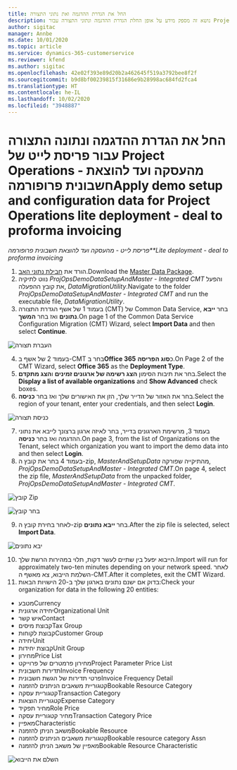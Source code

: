 ```yaml
---
title: החל את הגדרת ההדגמה ואת נתוני התצורה
description: נושא זה מספק מידע על אופן החלת הגדרת ההדגמה ונתוני התצורה עבור Project Operations.
author: sigitac
manager: Annbe
ms.date: 10/01/2020
ms.topic: article
ms.service: dynamics-365-customerservice
ms.reviewer: kfend
ms.author: sigitac
ms.openlocfilehash: 42e02f393e89d20b2a462645f519a3792bee8f2f
ms.sourcegitcommit: b9d8bf00239815f31686e9b28998ac684fd2fca4
ms.translationtype: HT
ms.contentlocale: he-IL
ms.lasthandoff: 10/02/2020
ms.locfileid: "3948887"
---
```

# <a name="apply-demo-setup-and-configuration-data-for-project-operations-lite-deployment---deal-to-proforma-invoicing"></a><span data-ttu-id="46ea7-103">החל את הגדרת ההדגמה ונתונה התצורה עבור פריסת לייט של Project Operations - מהעסקה ועד להוצאת חשבונית פרופורמה</span><span class="sxs-lookup"><span data-stu-id="46ea7-103">Apply demo setup and configuration data for Project Operations lite deployment - deal to proforma invoicing</span></span>

<span data-ttu-id="46ea7-104">_פריסת לייט - מהעסקה ועד להוצאת חשבונית פרופורמה_</span><span class="sxs-lookup"><span data-stu-id="46ea7-104">_\*\*Lite deployment - deal to proforma invoicing_</span></span>

1. <span data-ttu-id="46ea7-105">הורד את [חבילת נתוני האב](https://download.microsoft.com/download/3/4/1/341bf279-a64f-4baa-af31-ce624859b518/ProjOpsSampleSetupData%20-%20CE%20only%20CMT.zip).</span><span class="sxs-lookup"><span data-stu-id="46ea7-105">Download the [Master Data Package](https://download.microsoft.com/download/3/4/1/341bf279-a64f-4baa-af31-ce624859b518/ProjOpsSampleSetupData%20-%20CE%20only%20CMT.zip).</span></span> 
2. <span data-ttu-id="46ea7-106">נווט לתיקיה *ProjOpsDemoDataSetupAndMaster - Integrated CMT* והפעל את קובץ ההפעלה, *DataMigrationUtility*.</span><span class="sxs-lookup"><span data-stu-id="46ea7-106">Navigate to the folder *ProjOpsDemoDataSetupAndMaster - Integrated CMT* and run the executable file, *DataMigrationUtility*.</span></span>
3. <span data-ttu-id="46ea7-107">בעמוד 1 של אשף הגדרת התצורה (CMT‏) של Common Data Service, בחר **ייבא נתונים** ואז בחר **המשך**.</span><span class="sxs-lookup"><span data-stu-id="46ea7-107">On page 1 of the Common Data Service Configuration Migration (CMT) Wizard, select **Import Data** and then select **Continue**.</span></span>

![‏‫העברת תצורה](./media/1ConfigurationMigration.png)

4. <span data-ttu-id="46ea7-109">בעמוד 2 של אשף ב-CMT בחר ב**Office 365** כ**סוג הפריסה**.</span><span class="sxs-lookup"><span data-stu-id="46ea7-109">On Page 2 of the CMT Wizard, select **Office 365** as the **Deployment Type**.</span></span>
5. <span data-ttu-id="46ea7-110">בחר את תיבות הסימון **הצג רשימה של ארגונים זמינים** ו**הצג מתקדם**.</span><span class="sxs-lookup"><span data-stu-id="46ea7-110">Select the **Display a list of available organizations** and **Show Advanced** check boxes.</span></span>
6. <span data-ttu-id="46ea7-111">בחר את האזור של הדייר שלך, הזן את האישורים שלך ואז בחר **כניסה**.</span><span class="sxs-lookup"><span data-stu-id="46ea7-111">Select the region of your tenant, enter your credentials, and then select **Login**.</span></span>

![כניסת תצורה](./media/2ConfigurationSignin.png)

7. <span data-ttu-id="46ea7-113">בעמוד 3, מרשימת הארגונים בדייר, בחר לאיזה ארגון ברצונך לייבא את נתוני ההדגמה ואז בחר **כניסה**.</span><span class="sxs-lookup"><span data-stu-id="46ea7-113">On page 3, from the list of Organizations on the Tenant, select which organization you want to import the demo data into and then select **Login**.</span></span>
8. <span data-ttu-id="46ea7-114">בעמוד 4 בחר את קובץ ה-zip, *MasterAndSetupData* מהתיקייה שפורקה, *ProjOpsDemoDataSetupAndMaster - Integrated CMT*.</span><span class="sxs-lookup"><span data-stu-id="46ea7-114">On page 4, select the zip file, *MasterAndSetupData* from the unpacked folder, *ProjOpsDemoDataSetupAndMaster - Integrated CMT*.</span></span>

![קובץ Zip](./media/3ZipFile.png)

![בחר קובץ](./media/4SelectAFile.png)

9. <span data-ttu-id="46ea7-117">לאחר בחירת קובץ ה-zip בחר **ייבא נתונים**.</span><span class="sxs-lookup"><span data-stu-id="46ea7-117">After the zip file is selected, select **Import Data**.</span></span>

![יבא נתונים](./media/5ImportData.png)

10. <span data-ttu-id="46ea7-119">הייבוא יפעל בין שתיים לעשר דקות, תלוי במהירות הרשת שלך.</span><span class="sxs-lookup"><span data-stu-id="46ea7-119">Import will run for approximately two-ten minutes depending on your network speed.</span></span> <span data-ttu-id="46ea7-120">לאחר השלמת הייבוא, צא מאשף ה-CMT.</span><span class="sxs-lookup"><span data-stu-id="46ea7-120">After it completes, exit the CMT Wizard.</span></span> 
11. <span data-ttu-id="46ea7-121">בדוק אם ישנם נתונים בארגון שלך ב-20 הישויות הבאות:</span><span class="sxs-lookup"><span data-stu-id="46ea7-121">Check your organization for data in the following 20 entities:</span></span>

- <span data-ttu-id="46ea7-122">מטבע</span><span class="sxs-lookup"><span data-stu-id="46ea7-122">Currency</span></span>
- <span data-ttu-id="46ea7-123">יחידה ארגונית</span><span class="sxs-lookup"><span data-stu-id="46ea7-123">Organizational Unit</span></span>
- <span data-ttu-id="46ea7-124">איש קשר</span><span class="sxs-lookup"><span data-stu-id="46ea7-124">Contact</span></span>
- <span data-ttu-id="46ea7-125">קבוצת מיסים</span><span class="sxs-lookup"><span data-stu-id="46ea7-125">Tax Group</span></span>
- <span data-ttu-id="46ea7-126">קבוצת לקוחות</span><span class="sxs-lookup"><span data-stu-id="46ea7-126">Customer Group</span></span>
- <span data-ttu-id="46ea7-127">יחידה</span><span class="sxs-lookup"><span data-stu-id="46ea7-127">Unit</span></span>
- <span data-ttu-id="46ea7-128">קבוצת יחידות</span><span class="sxs-lookup"><span data-stu-id="46ea7-128">Unit Group</span></span>
- <span data-ttu-id="46ea7-129">מחירון</span><span class="sxs-lookup"><span data-stu-id="46ea7-129">Price List</span></span>
- <span data-ttu-id="46ea7-130">מחירון פרמטרים של פרוייקט</span><span class="sxs-lookup"><span data-stu-id="46ea7-130">Project Parameter Price List</span></span>
- <span data-ttu-id="46ea7-131">תדירות חשבונית</span><span class="sxs-lookup"><span data-stu-id="46ea7-131">Invoice Frequency</span></span>
- <span data-ttu-id="46ea7-132">פרטי תדירות של הגשת חשבונית</span><span class="sxs-lookup"><span data-stu-id="46ea7-132">Invoice Frequency Detail</span></span>
- <span data-ttu-id="46ea7-133">קטגוריית משאבים הניתנים להזמנה</span><span class="sxs-lookup"><span data-stu-id="46ea7-133">Bookable Resource Category</span></span>
- <span data-ttu-id="46ea7-134">קטגוריית עסקה</span><span class="sxs-lookup"><span data-stu-id="46ea7-134">Transaction Category</span></span>
- <span data-ttu-id="46ea7-135">קטגוריית הוצאות</span><span class="sxs-lookup"><span data-stu-id="46ea7-135">Expense Category</span></span>
- <span data-ttu-id="46ea7-136">מחיר תפקיד</span><span class="sxs-lookup"><span data-stu-id="46ea7-136">Role Price</span></span>
- <span data-ttu-id="46ea7-137">מחיר קטגוריית עסקה</span><span class="sxs-lookup"><span data-stu-id="46ea7-137">Transaction Category Price</span></span>
- <span data-ttu-id="46ea7-138">מאפיין</span><span class="sxs-lookup"><span data-stu-id="46ea7-138">Characteristic</span></span>
- <span data-ttu-id="46ea7-139">משאב הניתן להזמנה</span><span class="sxs-lookup"><span data-stu-id="46ea7-139">Bookable Resource</span></span>
- <span data-ttu-id="46ea7-140">קטגוריות משאבים הניתנים להזמנה</span><span class="sxs-lookup"><span data-stu-id="46ea7-140">Bookable resource category Assn</span></span>
- <span data-ttu-id="46ea7-141">מאפיין של משאב הניתן להזמנה</span><span class="sxs-lookup"><span data-stu-id="46ea7-141">Bookable Resource Characteristic</span></span>

![השלם את הייבוא](./media/6CompleteImport.png)

